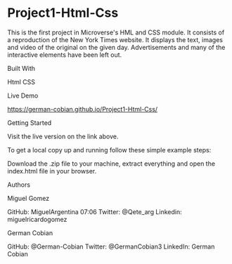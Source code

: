 # Project1-Html-Css

This is the first project in Microverse's HML and CSS module. It consists of a reproduction of the New York Times website. It displays the text, images and video of the original on the given day. Advertisements and many of the interactive elements have been left out.


Built With

Html
CSS


Live Demo

https://german-cobian.github.io/Project1-Html-Css/


Getting Started

Visit the live version on the link above.

To get a local copy up and running follow these simple example steps:

Download the .zip file to your machine, extract everything and open the index.html file in your browser.


Authors

Miguel Gomez

GitHub: MiguelArgentina
07:06
Twitter: @Qete_arg
Linkedin: miguelricardogomez

German Cobian

GitHub: @German-Cobian
Twitter: @GermanCobian3
LinkedIn: German Cobian
